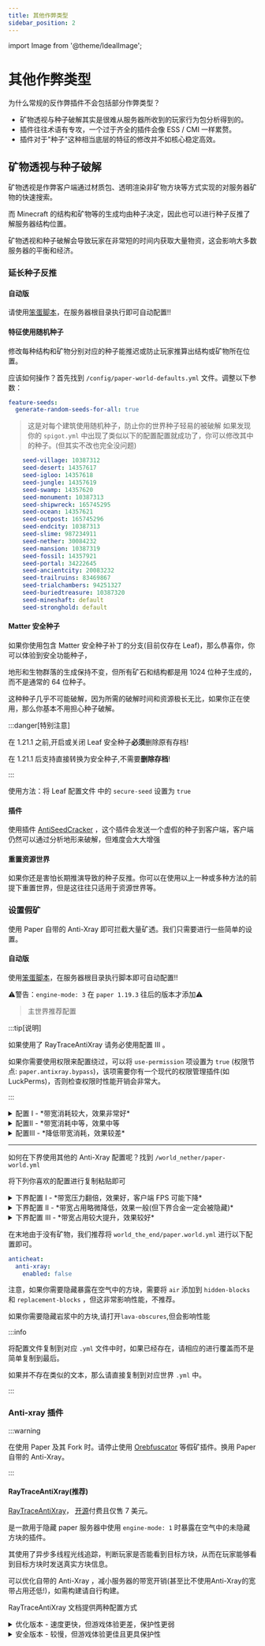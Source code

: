 ```yaml
---
title: 其他作弊类型
sidebar_position: 2
---
```


import Image from '@theme/IdealImage';

<!--markdownlint-disable no-duplicate-heading-->

# 其他作弊类型

为什么常规的反作弊插件不会包括部分作弊类型？

* 矿物透视与种子破解其实是很难从服务器所收到的玩家行为包分析得到的。
* 插件往往术语有专攻，一个过于齐全的插件会像 ESS / CMI 一样累赘。
* 插件对于"种子"这种相当底层的特征的修改并不如核心稳定高效。

## 矿物透视与种子破解

矿物透视是作弊客户端通过材质包、透明渲染非矿物方块等方式实现的对服务器矿物的快速搜索。

而 Minecraft 的结构和矿物等的生成均由种子决定，因此也可以进行种子反推了解服务器结构位置。

矿物透视和种子破解会导致玩家在非常短的时间内获取大量物资，这会影响大多数服务器的平衡和经济。

### 延长种子反推

#### 自动版

请使用[笨蛋脚本](https://script.8aka.org/auto-antiseedcracker)，在服务器根目录执行即可自动配置!!

#### 特征使用随机种子

修改每种结构和矿物分别对应的种子能推迟或防止玩家推算出结构或矿物所在位置。

应该如何操作？首先找到 `/config/paper-world-defaults.yml` 文件。调整以下参数：

```yaml
feature-seeds:
  generate-random-seeds-for-all: true
```

> 这是对每个建筑使用随机种子，防止你的世界种子轻易的被破解
> 如果发现你的 `spigot.yml` 中出现了类似以下的配置配置就成功了，你可以修改其中的种子。(但其实不改也完全没问题)

```yaml
    seed-village: 10387312
    seed-desert: 14357617
    seed-igloo: 14357618
    seed-jungle: 14357619
    seed-swamp: 14357620
    seed-monument: 10387313
    seed-shipwreck: 165745295
    seed-ocean: 14357621
    seed-outpost: 165745296
    seed-endcity: 10387313
    seed-slime: 987234911
    seed-nether: 30084232
    seed-mansion: 10387319
    seed-fossil: 14357921
    seed-portal: 34222645
    seed-ancientcity: 20083232
    seed-trailruins: 83469867
    seed-trialchambers: 94251327
    seed-buriedtreasure: 10387320
    seed-mineshaft: default
    seed-stronghold: default

```

#### Matter 安全种子

如果你使用包含 Matter 安全种子补丁的分支(目前仅存在 Leaf)，那么恭喜你，你可以体验到安全功能种子，

地形和生物群落的生成保持不变，但所有矿石和结构都是用 1024 位种子生成的，而不是通常的 64 位种子。

这种种子几乎不可能破解，因为所需的破解时间和资源极长无比，如果你正在使用，那么你基本不用担心种子破解。

:::danger[特别注意]

在 1.21.1 之前,开启或关闭 Leaf 安全种子**必须**删除原有存档!

在 1.21.1 后支持直接转换为安全种子,不需要**删除存档**!

:::

使用方法：将 Leaf 配置文件 中的 `secure-seed` 设置为 `true`

#### 插件

使用插件 [AntiSeedCracker](https://www.spigotmc.org/resources/antiseedcracker-1-20-4.81495/) ，这个插件会发送一个虚假的种子到客户端，客户端仍然可以通过分析地形来破解，但难度会大大增强

#### 重置资源世界

如果你还是害怕长期推演导致的种子反推。你可以在使用以上一种或多种方法的前提下重置世界，但是这往往只适用于资源世界等。

### 设置假矿

使用 Paper 自带的 Anti-Xray 即可拦截大量矿透。我们只需要进行一些简单的设置。

#### 自动版

使用[笨蛋脚本](https://script.8aka.org/auto_antixray)，在服务器根目录执行脚本即可自动配置!!

⚠警告：`engine-mode: 3` 在 `paper 1.19.3` 往后的版本才添加⚠

> 主世界推荐配置

:::tip[说明]

如果使用了 RayTraceAntiXray 请务必使用配置 Ⅲ 。

如果你需要使用权限来配置绕过，可以将 `use-permission` 项设置为 `true` (权限节点: `paper.antixray.bypass`)，该项需要你有一个现代的权限管理插件(如 LuckPerms)，否则检查权限时性能开销会非常大。

:::

<details>
  <summary>配置 Ⅰ - *带宽消耗较大，效果非常好*</summary>

```yaml
anticheat:
  anti-xray:
    enabled: true
    engine-mode: 2
    hidden-blocks:
    - copper_ore
    - deepslate_copper_ore
    - raw_copper_block
    - gold_ore
    - deepslate_gold_ore
    - iron_ore
    - deepslate_iron_ore
    - raw_iron_block
    - coal_ore
    - deepslate_coal_ore
    - lapis_ore
    - deepslate_lapis_ore
    - mossy_cobblestone
    - obsidian
    - chest
    - diamond_ore
    - deepslate_diamond_ore
    - redstone_ore
    - deepslate_redstone_ore
    - clay
    - emerald_ore
    - deepslate_emerald_ore
    - ender_chest
    lava-obscures: false
    max-block-height: 128
    replacement-blocks:
    - amethyst_block
    - andesite
    - budding_amethyst
    - calcite
    - coal_ore
    - deepslate_coal_ore
    - deepslate
    - diorite
    - dirt
    - emerald_ore
    - deepslate_emerald_ore
    - granite
    - gravel
    - oak_planks
    - smooth_basalt
    - stone
    - tuff
    update-radius: 2
    use-permission: false
```

<Image img={require('_images/anticheat/antixray-mode2-1.png')} alt="test" />
</details>

<details>
  <summary>配置Ⅱ - *带宽消耗中等，效果中等</summary>

```yaml
anticheat:
  anti-xray:
    enabled: true
    engine-mode: 3
    hidden-blocks:
    - copper_ore
    - deepslate_copper_ore
    - raw_copper_block
    - gold_ore
    - deepslate_gold_ore
    - iron_ore
    - deepslate_iron_ore
    - raw_iron_block
    - coal_ore
    - deepslate_coal_ore
    - lapis_ore
    - deepslate_lapis_ore
    - mossy_cobblestone
    - obsidian
    - chest
    - diamond_ore
    - deepslate_diamond_ore
    - redstone_ore
    - deepslate_redstone_ore
    - clay
    - emerald_ore
    - deepslate_emerald_ore
    - ender_chest
    lava-obscures: false
    max-block-height: 128
    replacement-blocks:
    - amethyst_block
    - andesite
    - budding_amethyst
    - calcite
    - coal_ore
    - deepslate_coal_ore
    - deepslate
    - diorite
    - dirt
    - emerald_ore
    - deepslate_emerald_ore
    - granite
    - gravel
    - oak_planks
    - smooth_basalt
    - stone
    - tuff
    update-radius: 2
    use-permission: false
```

<Image img={require('_images/anticheat/antixray-mode3-1.png')} alt="test" />
</details>

<details>
  <summary>配置Ⅲ - *降低带宽消耗，效果较差*</summary>

```yaml
anticheat:
  anti-xray:
    enabled: true
    engine-mode: 1
    hidden-blocks:
    - chest
    - coal_ore
    - deepslate_coal_ore
    - copper_ore
    - deepslate_copper_ore
    - raw_copper_block
    - diamond_ore
    - deepslate_diamond_ore
    - emerald_ore
    - deepslate_emerald_ore
    - gold_ore
    - deepslate_gold_ore
    - iron_ore
    - deepslate_iron_ore
    - raw_iron_block
    - lapis_ore
    - deepslate_lapis_ore
    - redstone_ore
    - deepslate_redstone_ore
    lava-obscures: false
    max-block-height: 64
    replacement-blocks: []
    update-radius: 2
    use-permission: false

```

<Image img={require('_images/anticheat/antixray-mode1-1.png')} alt="test" />
</details>

---

如何在下界使用其他的 Anti-Xray 配置呢？找到 `/world_nether/paper-world.yml`

将下列你喜欢的配置进行复制粘贴即可

<details>
  <summary>下界配置 Ⅰ - *带宽压力翻倍，效果好，客户端 FPS 可能下降*</summary>

```yaml
anticheat:
  anti-xray:
    enabled: true
    engine-mode: 2
    hidden-blocks:
    # See note about air and possible client performance issues above.
    - ancient_debris
    - bone_block
    - glowstone
    - magma_block
    - nether_bricks
    - nether_gold_ore
    - nether_quartz_ore
    - polished_blackstone_bricks
    lava-obscures: false
    max-block-height: 128
    replacement-blocks:
    - basalt
    - blackstone
    - gravel
    - netherrack
    - soul_sand
    - soul_soil
    update-radius: 2
    use-permission: false
```

<Image img={require('_images/anticheat/antixray-nether-mode2.png')} alt="test" />

</details>

<details>
  <summary>下界配置 Ⅱ - *带宽占用略微降低，效果一般(但下界合金一定会被隐藏)*</summary>

```yaml
anticheat:
  anti-xray:
    enabled: true
    engine-mode: 1
    hidden-blocks:
    - ancient_debris
    - nether_gold_ore
    - nether_quartz_ore
    lava-obscures: false
    max-block-height: 128
    # The replacement-blocks list is not used in engine-mode: 1. Changing this will have no effect.
    replacement-blocks: []
    update-radius: 2
    use-permission: false
```

<Image img={require('_images/anticheat/antixray-nerher-mode1.png')} alt="test" />

</details>

<details>
  <summary>下界配置 Ⅲ - *带宽占用较大提升，效果较好*</summary>

```yaml
anticheat:
  anti-xray:
    enabled: true
    engine-mode: 3
    hidden-blocks:
    - ancient_debris
    - bone_block
    - glowstone
    - magma_block
    - nether_bricks
    - nether_gold_ore
    - nether_quartz_ore
    - polished_blackstone_bricks
    lava-obscures: false
    max-block-height: 128
    replacement-blocks:
    - basalt
    - blackstone
    - gravel
    - netherrack
    - soul_sand
    - soul_soil
    update-radius: 2
    use-permission: false
```

<Image img={require('_images/anticheat/antixray-nerher-mode3.png')} alt="test" />

</details>

在末地由于没有矿物，我们推荐将 `world_the_end/paper.world.yml` 进行以下配置即可。

```yaml
anticheat:
  anti-xray:
    enabled: false
```

注意，如果你需要隐藏暴露在空气中的方块，需要将 `air` 添加到 `hidden-blocks` 和 `replacement-blocks` ，但这非常影响性能，不推荐。

如果你需要隐藏岩浆中的方块,请打开`lava-obscures`,但会影响性能

:::info

将配置文件复制到对应 `.yml` 文件中时，如果已经存在，请相应的进行覆盖而不是简单复制到最后。

如果并不存在类似的文本，那么请直接复制到对应世界 `.yml` 中。

:::

### Anti-xray 插件

:::warning

在使用 Paper 及其 Fork 时。请停止使用 [Orebfuscator](https://modrinth.com/plugin/orebfuscator) 等假矿插件。换用 Paper 自带的 Anti-Xray。

:::

#### RayTraceAntiXray(推荐)

[RayTraceAntiXray](https://builtbybit.com/resources/raytraceantixray.24914/)，
[开源](https://github.com/stonar96/RayTraceAntiXray)付费且仅售 7 美元。

是一款用于隐藏 paper 服务器中使用 `engine-mode: 1` 时暴露在空气中的未隐藏方块的插件。

其使用了异步多线程光线追踪，判断玩家是否能看到目标方块，从而在玩家能够看到目标方块时发送真实方块信息。

可以优化自带的 Anti-Xray ，减小服务器的带宽开销(甚至比不使用Anti-Xray的宽带占用还低!)，如需构建请自行构建。

RayTraceAntiXray 文档提供两种配置方式

<details>
  <summary>优化版本 - 速度更快，但游戏体验更差，保护性更弱</summary>

```yaml
settings:
  anti-xray:
    update-ticks: 1
    ms-per-ray-trace-tick: 50
    # 根据可用的（最好是未使用的）CPU线程进行调整。
    ray-trace-threads: 2
world-settings:
  default:
    anti-xray:
      ray-trace: true
      ray-trace-third-person: false
      ray-trace-distance: 64.0
      rehide-blocks: false
      rehide-distance: .inf
      max-ray-trace-block-count-per-chunk: 30
      ray-trace-blocks:
      # 你可以在这里添加更多的方块，
      # 但可能需要调整max-ray-trace-block-count-per-chunk设置。
      - chest
      - diamond_ore
      - deepslate_diamond_ore
      - emerald_ore
      - deepslate_emerald_ore
      - gold_ore
      - deepslate_gold_ore
      - lapis_ore
      - deepslate_lapis_ore
      - spawner
  world_nether:
    anti-xray:
      # 注意，ancient_debris(下界合金)永远不会自然生成在暴露于空气的地方。
      # 普通引擎模式：1已经足够，在下界禁用射线追踪。
      ray-trace: false
  # 调整世界名称。
  world_the_end:
    anti-xray:
      ray-trace: false
```

</details>

<details>
  <summary>安全版本 - 较慢，但游戏体验更佳且更具保护性</summary>

```yaml
settings:
  anti-xray:
    update-ticks: 1
    ms-per-ray-trace-tick: 50
    # 根据可用的（最好是未使用的）CPU线程进行调整。
    ray-trace-threads: 2
world-settings:
  default:
    anti-xray:
      ray-trace: true
      # 请注意，这大约需要三倍的资源。
      ray-trace-third-person: true
      ray-trace-distance: 80.0
      rehide-blocks: true
      rehide-distance: 76.0
      max-ray-trace-block-count-per-chunk: 60
      ray-trace-blocks:
      # 您可以在此处添加更多方块，
      # 但可能需要调整max-ray-trace-block-count-per-chunk设置。
      - chest
      - diamond_ore
      - deepslate_diamond_ore
      - emerald_ore
      - deepslate_emerald_ore
      - gold_ore
      - deepslate_gold_ore
      - lapis_ore
      - deepslate_lapis_ore
      - mossy_cobblestone
      - spawner
  # 调整世界名称。
  world_nether:
    anti-xray:
      # 注意，ancient_debris(下界合金)永远不会自然生成在暴露于空气的地方。
      # 普通引擎模式：1已经足够，在下界禁用射线追踪。
      ray-trace: false
  # 调整世界名称。
  world_the_end:
    anti-xray:
      ray-trace: false
```

</details>